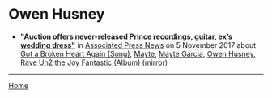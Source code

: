 # Owen Husney

 - [**"Auction offers never-released Prince recordings, guitar, ex’s wedding dress"**](https://www.apnews.com/a37b4dffd41e4f0aa89ed41ee05e4185) in [Associated Press News](https://www.apnews.com/) on 5 November 2017 about [Got a Broken Heart Again (Song)](https://bjmdotnet.github.io/pr1nc3/topics/song/got-a-broken-heart-again/), [Mayte](https://bjmdotnet.github.io/pr1nc3/topics/mayte/), [Mayte Garcia](https://bjmdotnet.github.io/pr1nc3/topics/mayte-garcia/), [Owen Husney](https://bjmdotnet.github.io/pr1nc3/topics/owen-husney/), [Rave Un2 the Joy Fantastic (Album)](https://bjmdotnet.github.io/pr1nc3/topics/album/rave-un2-the-joy-fantastic/) ([mirror](https://web.archive.org/web/*/https://www.apnews.com/a37b4dffd41e4f0aa89ed41ee05e4185))

----

[Home](../)
